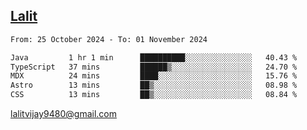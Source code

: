 ## [Lalit](https://lalit.sh)

<!--START_SECTION:waka-->

```txt
From: 25 October 2024 - To: 01 November 2024

Java         1 hr 1 min      ██████████░░░░░░░░░░░░░░░   40.43 %
TypeScript   37 mins         ██████▒░░░░░░░░░░░░░░░░░░   24.70 %
MDX          24 mins         ████░░░░░░░░░░░░░░░░░░░░░   15.76 %
Astro        13 mins         ██▒░░░░░░░░░░░░░░░░░░░░░░   08.98 %
CSS          13 mins         ██▒░░░░░░░░░░░░░░░░░░░░░░   08.84 %
```

<!--END_SECTION:waka-->

lalitvijay9480@gmail.com
